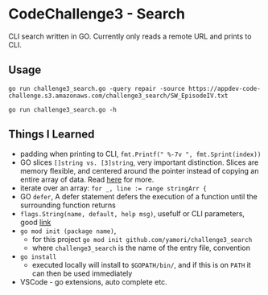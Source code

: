 # CodeChallenge3 - Search

CLI search written in GO.  Currently only reads a remote URL and prints to CLI.

## Usage

```
go run challenge3_search.go -query repair -source https://appdev-code-challenge.s3.amazonaws.com/challenge3_search/SW_EpisodeIV.txt

go run challenge3_search.go -h
```

## Things I Learned

- padding when printing to CLI, `fmt.Printf(" %-7v ", fmt.Sprint(index))`
- GO slices `[]string vs. [3]string`, very important distinction.  Slices are memory flexible, and centered around the pointer instead of copying an entire array of data.  Read [here](https://medium.com/@marty.stepien/arrays-vs-slices-bonanza-in-golang-fa8d32cd2b7c) for more.
- iterate over an array: `for _, line := range stringArr {`
- GO `defer`, A defer statement defers the execution of a function until the surrounding function returns
- `flags.String(name, default, help msg)`, usefulf or CLI parameters, good [link](https://gobyexample.com/command-line-flags)
- `go mod init (package name)`, 
  - for this project `go mod init github.com/yamori/challenge3_search`
  - where `challenge3_search` is the name of the entry file, convention
- `go install`
  - executed locally will install to `$GOPATH/bin/`, and if this is on `PATH` it can then be used immediately
- VSCode - go extensions, auto complete etc.